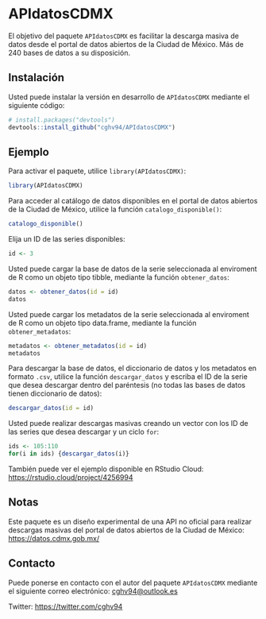 
# APIdatosCDMX

<!-- badges: start -->
<!-- badges: end -->

El objetivo del paquete `APIdatosCDMX` es facilitar la descarga masiva de datos desde el portal de datos abiertos de la Ciudad de México. Más de 240 bases de datos a su disposición. 

## Instalación

Usted puede instalar la versión en desarrollo de `APIdatosCDMX` mediante el siguiente código:

``` r
# install.packages("devtools")
devtools::install_github("cghv94/APIdatosCDMX")
```

## Ejemplo

Para activar el paquete, utilice `library(APIdatosCDMX)`:

``` r
library(APIdatosCDMX)
```

Para acceder al catálogo de datos disponibles en el portal de datos abiertos de la Ciudad de México, utilice la función `catalogo_disponible()`:

``` r
catalogo_disponible()
```

Elija un ID de las series disponibles:

``` r
id <- 3
```

Usted puede cargar la base de datos de la serie seleccionada al enviroment de R como un objeto tipo tibble, mediante la función `obtener_datos`:

``` r
datos <- obtener_datos(id = id)
datos
```

Usted puede cargar los metadatos de la serie seleccionada al enviroment de R como un objeto tipo data.frame, mediante la función `obtener_metadatos`:

``` r
metadatos <- obtener_metadatos(id = id)
metadatos
```

Para descargar la base de datos, el diccionario de datos y los metadatos en formato `.csv`, utilice la función `descargar_datos` y escriba el ID de la serie que desea descargar dentro del paréntesis (no todas las bases de datos tienen diccionario de datos):

``` r
descargar_datos(id = id)
```

Usted puede realizar descargas masivas creando un vector con los ID de las series que desea descargar y un ciclo `for`:

``` r
ids <- 105:110
for(i in ids) {descargar_datos(i)}
```

También puede ver el ejemplo disponible en RStudio Cloud: <https://rstudio.cloud/project/4256994>

## Notas

Este paquete es un diseño experimental de una API no oficial para realizar descargas masivas del portal de datos abiertos de la Ciudad de México:
<https://datos.cdmx.gob.mx/>

## Contacto

Puede ponerse en contacto con el autor del paquete `APIdatosCDMX` mediante el siguiente correo electrónico: 
<cghv94@outlook.es>

Twitter:
<https://twitter.com/cghv94>
